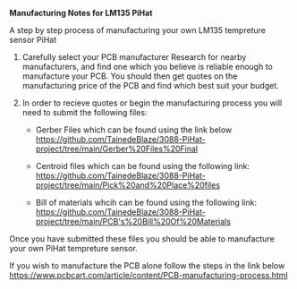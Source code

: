 **Manufacturing Notes for LM135 PiHat**

A step by step process of manufacturing your own LM135 tempreture sensor PiHat

1. Carefully select your PCB manufacturer
Research for nearby manufacturers, and find one which you believe is reliable
enough to manufacture your PCB.
You should then get quotes on the manufacturing price of the PCB and find which best suit your budget.


2. In order to recieve quotes or begin the manufacturing process you will need to submit the following files:
	* Gerber Files which can be found using the link below
	https://github.com/TainedeBlaze/3088-PiHat-project/tree/main/Gerber%20Files%20Final
	
	* Centroid files which can be found using the following link:
	https://github.com/TainedeBlaze/3088-PiHat-project/tree/main/Pick%20and%20Place%20files
	
	* Bill of materials whcih can be found using the following link:
	https://github.com/TainedeBlaze/3088-PiHat-project/tree/main/PCB's%20Bill%20Of%20Materials

Once you have submitted these files you should be able to manufacture your own PiHat tempreture sensor.

If you wish to manufacture the PCB alone follow the steps in the link below
https://www.pcbcart.com/article/content/PCB-manufacturing-process.html
